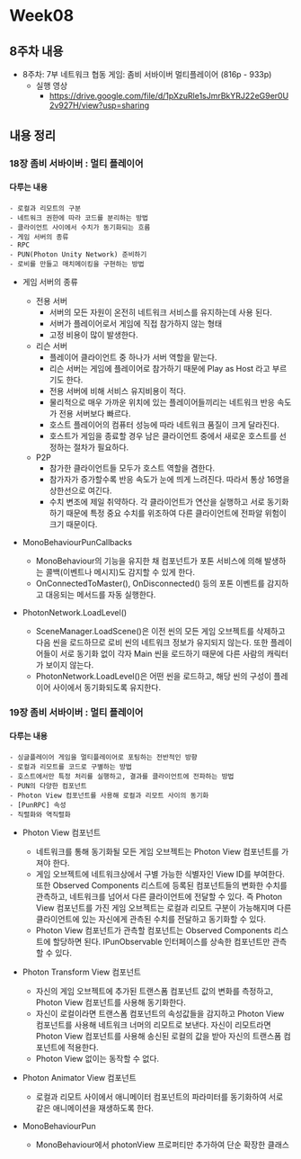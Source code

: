 # Week08

## 8주차 내용
- 8주차: 7부 네트워크 협동 게임: 좀비 서바이버 멀티플레이어 (816p - 933p)
	- 실행 영상
		- https://drive.google.com/file/d/1pXzuRle1sJmrBkYRJ22eG9er0U2v927H/view?usp=sharing

## 내용 정리
### 18장 좀비 서바이버 : 멀티 플레이어
#### 다루는 내용
	- 로컬과 리모트의 구분
	- 네트워크 권한에 따라 코드를 분리하는 방법
	- 클라이언트 사이에서 수치가 동기화되는 흐름
	- 게임 서버의 종류
	- RPC
	- PUN(Photon Unity Network) 준비하기
	- 로비를 만들고 매치메이킹을 구현하는 방법

- 게임 서버의 종류
	- 전용 서버
		- 서버의 모든 자원이 온전히 네트워크 서비스를 유지하는데 사용 된다.
		- 서버가 플레이어로서 게임에 직접 참가하지 않는 형태
		- 고정 비용이 많이 발생한다.
	- 리슨 서버
		- 플레이어 클라이언트 중 하나가 서버 역할을 맡는다.
		- 리슨 서버는 게임에 플레이어로 참가하기 때문에 Play as Host 라고 부르기도 한다.
		- 전용 서버에 비해 서비스 유지비용이 적다.
		- 물리적으로 매우 가까운 위치에 있는 플레이어들끼리는 네트워크 반응 속도가 전용 서버보다 빠르다.
		- 호스트 플레이어의 컴퓨터 성능에 따라 네트워크 품질이 크게 달라진다.
		- 호스트가 게임을 종료할 경우 남은 클라이언트 중에서 새로운 호스트를 선정하는 절차가 필요하다.
	- P2P
		- 참가한 클라이언트들 모두가 호스트 역할을 겸한다.
		- 참가자가 증가할수록 반응 속도가 눈에 띄게 느려진다. 따라서 통상 16명을 상한선으로 여긴다.
		- 수치 변조에 제일 취약하다. 각 클라이언트가 연산을 실행하고 서로 동기화하기 때문에 특정 중요 수치를 위조하여 다른 클라이언트에 전파알 위험이 크기 때문이다.

- MonoBehaviourPunCallbacks
	- MonoBehaviour의 기능을 유지한 채 컴포넌트가 포톤 서비스에 의해 발생하는 콜백(이벤트나 메시지)도 감지할 수 있게 한다.
	- OnConnectedToMaster(), OnDisconnected() 등의 포톤 이벤트를 감지하고 대응되는 메서드를 자동 실행한다.
- PhotonNetwork.LoadLevel()
	- SceneManager.LoadScene()은 이전 씬의 모든 게임 오브젝트를 삭제하고 다음 씬을 로드하므로 로비 씬의 네트워크 정보가 유지되지 않는다. 또한 플레이어들이 서로 동기화 없이 각자 Main 씬을 로드하기 때문에 다른 사람의 캐릭터가 보이지 않는다.
	- PhotonNetwork.LoadLevel()은 어떤 씬을 로드하고, 해당 씬의 구성이 플레이어 사이에서 동기화되도록 유지한다.

### 19장 좀비 서바이버 : 멀티 플레이어
#### 다루는 내용
	- 싱글플레이어 게임을 멀티플레이어로 포팅하는 전반적인 방향
	- 로컬과 리모트를 코드로 구별하는 방법
	- 호스트에서만 특정 처리를 실행하고, 결과를 클라이언트에 전파하는 방법
	- PUN의 다양한 컴포넌트
	- Photon View 컴포넌트를 사용해 로컬과 리모트 사이의 동기화
	- [PunRPC] 속성
	- 직렬화와 역직렬화

- Photon View 컴포넌트
	- 네트워크를 통해 동기화될 모든 게임 오브젝트는 Photon View 컴포넌트를 가져야 한다.
	- 게임 오브젝트에 네트워크상에서 구별 가능한 식별자인 View ID를 부여한다. 또한 Observed Components 리스트에 등록된 컴포넌트들의 변화한 수치를 관측하고, 네트워크를 넘어서 다른 클라이언트에 전달할 수 있다. 즉 Photon View 컴포넌트를 가진 게임 오브젝트는 로컬과 리모트 구분이 가능해지며 다른 클라이언트에 있는 자신에게 관측된 수치를 전달하고 동기화할 수 있다.
	- Photon View 컴포넌트가 관측할 컴포넌트는 Observed Components 리스트에 할당하면 된다. IPunObservable 인터페이스를 상속한 컴포넌트만 관측할 수 있다.

- Photon Transform View 컴포넌트
	- 자신의 게임 오브젝트에 추가된 트랜스폼 컴포넌트 값의 변화를 측정하고, Photon View 컴포넌트를 사용해 동기화한다.
	- 자신이 로컬이라면 트랜스폼 컴포넌트의 속성값들을 감지하고 Photon View 컴포넌트를 사용해 네트워크 너머의 리모트로 보낸다. 자신이 리모트라면 Photon View 컴포넌트를 사용해 송신된 로컬의 값을 받아 자신의 트랜스폼 컴포넌트에 적용한다.
	- Photon View 없이는 동작할 수 없다.

- Photon Animator View 컴포넌트
	- 로컬과 리모트 사이에서 애니메이터 컴포넌트의 파라미터를 동기화하여 서로 같은 애니메이션을 재생하도록 한다.

- MonoBehaviourPun
	- MonoBehaviour에서 photonView 프로퍼티만 추가하여 단순 확장한 클래스
